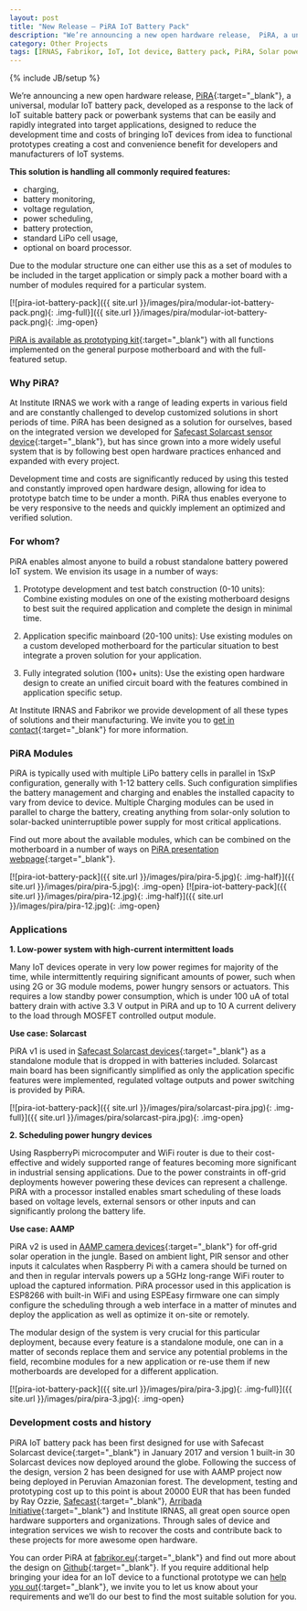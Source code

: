 ```yaml
---
layout: post
title: "New Release – PiRA IoT Battery Pack"
description: "We’re announcing a new open hardware release,  PiRA, a universal, modular IoT battery pack, developed as a response to the lack of IoT suitable battery pack or powerbank systems that can be easily and rapidly integrated into target applications."
category: Other Projects
tags: [IRNAS, Fabrikor, IoT, Iot device, Battery pack, PiRA, Solar powered IoT ]
---
```

{% include JB/setup %}

We’re announcing a new open hardware release, [PiRA](http://irnas.eu/pira){:target="_blank"}, a universal, modular IoT battery pack, developed as a response to the lack of IoT suitable battery pack or powerbank systems that can be easily and rapidly integrated into target applications, designed to reduce the development time and costs of bringing IoT devices from idea to functional prototypes creating a cost and convenience benefit for developers and manufacturers of IoT systems. 

**This solution is handling all commonly required features:**

- charging,
- battery monitoring, 
- voltage regulation, 
- power scheduling, 
- battery protection, 
- standard LiPo cell usage, 
- optional on board processor. 

Due to the modular structure one can either use this as a set of modules to be included in the target application or simply pack a mother board with a number of modules required for a particular system.

[![pira-iot-battery-pack]({{ site.url }}/images/pira/modular-iot-battery-pack.png){: .img-full}]({{ site.url }}/images/pira/modular-iot-battery-pack.png){: .img-open} 

[PiRA is available as prototyping kit](http://fabrikor.eu/all-products/pira-power-in-responsive-applications-iot-battery-pack){:target="_blank"} with all functions implemented on the general purpose motherboard and with the full-featured setup.

<h3>Why PiRA?</h3>

At Institute IRNAS we work with a range of leading experts in various field and are constantly challenged to develop customized solutions in short periods of time. PiRA has been designed as a solution for ourselves, based on the integrated version we developed for [Safecast Solarcast sensor device](http://irnas.eu/other%20projects/2017/05/08/collaborating-with-safecast-development-and-fabrication-of-solarcast){:target="_blank"}, but has since grown into a more widely useful system that is by following best open hardware practices enhanced and expanded with every project.

Development time and costs are significantly reduced by using this tested and constantly improved open hardware design, allowing for idea to prototype batch time to be under a month. PiRA thus enables everyone to be very responsive to the needs and quickly implement an optimized and verified solution.

<h3>For whom?</h3>

PiRA enables almost anyone to build a robust standalone battery powered IoT system. We envision its usage in a number of ways:

1. Prototype development and test batch construction (0-10 units): Combine existing modules on one of the existing motherboard designs to best suit the required application and complete the design in minimal time.

2. Application specific mainboard (20-100 units): Use existing modules on a custom developed motherboard for the particular situation to best integrate a proven solution for your application.

3. Fully integrated solution (100+ units): Use the existing open hardware design to create an unified circuit board with the features combined in application specific setup. 

At Institute IRNAS and Fabrikor we provide development of all these types of solutions and their manufacturing. We invite you to [get in contact](http://fabrikor.eu/index.php?route=information/contact){:target="_blank"} for more information.

<h3>PiRA Modules</h3>

PiRA is typically used with multiple LiPo battery cells in parallel in 1SxP configuration, generally with 1-12 battery cells. Such configuration simplifies the battery management and charging and enables the installed capacity to vary from device to device. Multiple Charging modules can be used in parallel to charge the battery, creating anything from solar-only solution to solar-backed uninterruptible power supply for most critical applications.

Find out more about the available modules, which can be combined on the motherboard in a number of ways on [PiRA presentation webpage](http://irnas.eu/pira){:target="_blank"}.

[![pira-iot-battery-pack]({{ site.url }}/images/pira/pira-5.jpg){: .img-half}]({{ site.url }}/images/pira/pira-5.jpg){: .img-open}
[![pira-iot-battery-pack]({{ site.url }}/images/pira/pira-12.jpg){: .img-half}]({{ site.url }}/images/pira/pira-12.jpg){: .img-open} 

<h3>Applications</h3>

**1. Low-power system with high-current intermittent loads**

Many IoT devices operate in very low power regimes for majority of the time, while intermittently requiring significant amounts of power, such when using 2G or 3G module modems, power hungry sensors or actuators. This requires a low standby power consumption, which is under 100 uA of total battery drain with active 3.3 V output in PiRA and up to 10 A current delivery to the load through MOSFET controlled output module.

**Use case: Solarcast**

PiRA v1 is used in [Safecast Solarcast devices](http://irnas.eu/other%20projects/2017/05/08/collaborating-with-safecast-development-and-fabrication-of-solarcast){:target="_blank"} as a standalone module that is dropped in with batteries included. Solarcast main board has been significantly simplified as only the application specific features were implemented, regulated voltage outputs and power switching is provided by PiRA.

[![pira-iot-battery-pack]({{ site.url }}/images/pira/solarcast-pira.jpg){: .img-full}]({{ site.url }}/images/pira/solarcast-pira.jpg){: .img-open}

**2. Scheduling power hungry devices**

Using RaspberryPi microcomputer and WiFi router is due to their cost-effective and widely supported range of features becoming more significant in industrial sensing applications. Due to the power constraints in off-grid deployments however powering these devices can represent a challenge. PiRA with a processor installed enables smart scheduling of these loads based on voltage levels, external sensors or other inputs and can significantly prolong the battery life.

**Use case: AAMP**

PiRA v2 is used in [AAMP camera devices](https://github.com/IRNAS/arribada-amp){:target="_blank"} for off-grid solar operation in the jungle. Based on ambient light, PIR sensor and other inputs it calculates when Raspberry Pi with a camera should be turned on and then in regular intervals powers up a 5GHz long-range WiFi router to upload the captured information. PiRA processor used in this application is ESP8266 with built-in WiFi and using ESPEasy firmware one can simply configure the scheduling through a web interface in a matter of minutes and deploy the application as well as optimize it on-site or remotely.

The modular design of the system is very crucial for this particular deployment, because every feature is a standalone module, one can in a matter of seconds replace them and service any potential problems in the field, recombine modules for a new application or re-use them if new motherboards are developed for a different application.

[![pira-iot-battery-pack]({{ site.url }}/images/pira/pira-3.jpg){: .img-full}]({{ site.url }}/images/pira/pira-3.jpg){: .img-open}

<h3>Development costs and history</h3>

PiRA IoT battery pack has been first designed for use with Safecast Solarcast device[](){:target="_blank"} in January 2017 and version 1 built-in 30 Solarcast devices now deployed around the globe. Following the success of the design, version 2 has been designed for use with AAMP project now being deployed in Peruvian Amazonian forest. The development, testing and prototyping cost up to this point is about 20000 EUR that has been funded by Ray Ozzie, [Safecast](https://blog.safecast.org/){:target="_blank"}, [Arribada Initiative](http://blog.arribada.org/){:target="_blank"} and Institute IRNAS, all great open source open hardware supporters and organizations. Through sales of device and integration services we wish to recover the costs and contribute back to these projects for more awesome open hardware. 

You can order PiRA at [fabrikor.eu](http://fabrikor.eu/all-products/pira-power-in-responsive-applications-iot-battery-pack){:target="_blank"} and find out more about the design on [Github](https://github.com/IRNAS/IoT-battery-pack){:target="_blank"}. If you require additional help bringing your idea for an IoT device to a functional prototype we can [help you out](http://fabrikor.eu/s-iot){:target="_blank"}, we invite you to let us know about your requirements and we’ll do our best to find the most suitable solution for you. 






